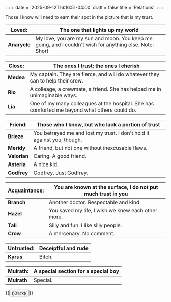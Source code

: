 +++
date = '2025-09-12T16:16:51-04:00'
draft = false
title = 'Relations'
+++

Those I know will need to earn their spot in the picture that is my trust.

| Loved: | The one that lights up my world      |
| ------ | ------------------------------------ |
| **Anaryele** | My love, you are my sun and moon. You keep me going, and I couldn't wish for anything else. Note: Short |

| Close: | The ones I trust; the ones I cherish  |
| ------ | ------------------------------------- |
| **Medea**  | My captain. They are fierce, and will do whatever they can to help their crew.
| **Rio**    | A colleage, a crewmate, a friend. She has helped me in unimaginable ways.
| **Lia**    | One of my many colleagues at the hospital. She has comforted me beyond what others could do.

| Friend: | Those who I know, but who lack a portion of trust |
| ---------------- | -------------------------------------------- |
| **Brieze**       | You betrayed me and lost my trust. I don't hold it against you, though. | 
| **Meridy**       | A friend, but not one without inexcusable flaws.
| **Valorian**     | Caring. A good friend.
| **Asteria**      | A nice kid. |
| **Godfrey**      | Godfrey. Just Godfrey. |

| Acquaintance: | You are known at the surface, I do not put much trust in you |
| ------------- | ------------------------------------------------------------ |
| **Branch**    | Another doctor. Respectable and kind.                        |
| **Hazel**     | You saved my life, I wish we knew each other more.           |
| **Tali**      | Silly and fun. I like silly people.                          |
| **Crow**      | A mercenary. No comment.

| Untrusted: | Deceiptful and rude |
| ---------- | ------------------- |
| **Kyrus**  | Bitch.              |

| Mulrath: | A special section for a special boy |
| -------- | ----------------------------------- |
| **Mulrath** | Special. |

{{<button href="../..">}}Back{{</button>}}